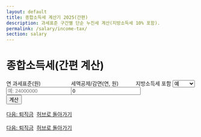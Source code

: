 ```yaml
---
layout: default
title: 종합소득세 계산기 2025(간편)
description: 과세표준 구간별 단순 누진세 계산(지방소득세 10% 포함).
permalink: /salary/income-tax/
section: salary
---
```


# 종합소득세(간편 계산)

<form id="it-form" onsubmit="event.preventDefault(); calcIT();">
  <div style="display:grid;grid-template-columns:repeat(3,minmax(0,1fr));gap:12px">
    <label>연 과세표준(원)
      <input type="number" id="it-base" placeholder="예: 24000000" required>
    </label>
    <label>세액공제/감면(연, 원)
      <input type="number" id="it-credit" value="0">
    </label>
    <label>지방소득세 포함
      <select id="it-local"><option value="yes">예</option><option value="no">아니오</option></select>
    </label>
  </div>
  <button class="btn" type="submit">계산</button>
</form>

<div id="it-out" class="result-box"></div>

<div class="btn-row" style="display:flex;gap:8px;flex-wrap:wrap;margin-top:16px">
  <a class="btn" href="/salary/retirement/">다음: 퇴직금</a>
  <a class="btn ghost" href="/salary/">허브로 돌아가기</a>
</div>

<script>
const fmt = n => (Math.round(n)).toLocaleString('ko-KR');
function pit(base){
  // 간단 누진(예시 구간) — 실제 연도별 세율표로 교체 권장
  const br = [
    {up: 12_000_000, rate:0.06,  ded:0},
    {up: 46_000_000, rate:0.15,  ded:1_080_000},
    {up: 88_000_000, rate:0.24,  ded:5_220_000},
    {up:150_000_000, rate:0.35,  ded:14_900_000},
    {up:300_000_000, rate:0.38,  ded:19_400_000},
    {up:500_000_000, rate:0.40,  ded:25_400_000},
    {up:1_000_000_000, rate:0.42, ded:35_400_000},
    {up:Infinity, rate:0.45,     ded:65_400_000}
  ];
  for (const b of br){ if (base <= b.up) return Math.round(base*b.rate - b.ded); }
  return 0;
}
function calcIT(){
  const base = Math.max(0, Number(document.getElementById('it-base').value)||0);
  const credit = Math.max(0, Number(document.getElementById('it-credit').value)||0);
  const localYes = document.getElementById('it-local').value === 'yes';
  let tax = Math.max(0, pit(base) - credit);
  const local = localYes ? Math.round(tax*0.1) : 0;
  document.getElementById('it-out').classList.add('show');
  document.getElementById('it-out').innerHTML = `
    <div class="card p-3"><div class="title">종합소득세(간편)</div>
    <ul><li>국세: ${fmt(tax)} 원</li>${localYes?`<li>지방세: ${fmt(local)} 원</li>`:''}
    <li><strong>합계:</strong> ${fmt(tax+local)} 원</li></ul>
    <small class="muted">※ 단순화된 계산입니다. 실제 신고는 홈택스를 참고하세요.</small>
    </div>`;
}
</script>

<div class="btn-row" style="display:flex;gap:8px;flex-wrap:wrap;margin-top:16px">
  <a class="btn" href="/salary/retirement/">다음: 퇴직금</a>
  <a class="btn ghost" href="/salary/">허브로 돌아가기</a>
</div>

<script type="application/ld+json">{"@context":"https://schema.org","@type":"BreadcrumbList","itemListElement":[
  {"@type":"ListItem","position":1,"name":"급여·소득","item":"https://calculator.khaistory.com/salary/"},
  {"@type":"ListItem","position":2,"name":"연봉 실수령 계산기","item":"https://calculator.khaistory.com/salary/income-tax/"}
]}</script>

<script type="application/ld+json">
{
  "@context":"https://schema.org",
  "@type":"FAQPage",
  "mainEntity":[
    {"@type":"Question","name":"간편 계산과 실제 신고 금액이 다를 수 있나요?","acceptedAnswer":{"@type":"Answer","text":"간편 계산은 안내용이며 실제 신고는 공제 항목과 소득 구분에 따라 달라질 수 있습니다."}},
    {"@type":"Question","name":"연도 변경은 어떻게 반영되나요?","acceptedAnswer":{"@type":"Answer","text":"세율·상한 변경은 데이터 파일을 갱신하면 자동 반영되도록 설계할 수 있습니다."}}
  ]
}
</script>
